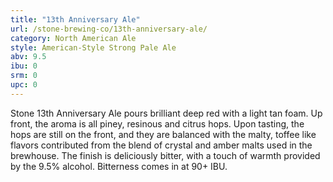 ```yaml
---
title: "13th Anniversary Ale"
url: /stone-brewing-co/13th-anniversary-ale/
category: North American Ale
style: American-Style Strong Pale Ale
abv: 9.5
ibu: 0
srm: 0
upc: 0
---
```

Stone 13th Anniversary Ale pours brilliant deep red with a light tan foam. Up front, the aroma is all piney, resinous and citrus hops. Upon tasting, the hops are still on the front, and they are balanced with the malty, toffee like flavors contributed from the blend of crystal and amber malts used in the brewhouse. The finish is deliciously bitter, with a touch of warmth provided by the 9.5% alcohol. Bitterness comes in at 90+ IBU.
